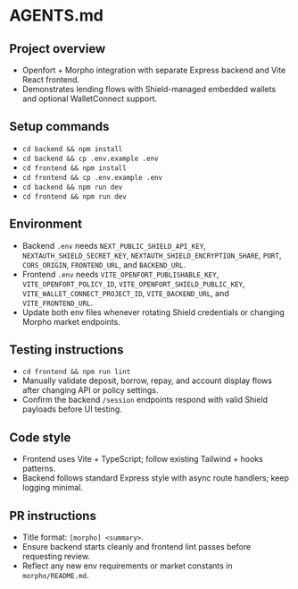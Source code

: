 # AGENTS.md

## Project overview
- Openfort + Morpho integration with separate Express backend and Vite React frontend.
- Demonstrates lending flows with Shield-managed embedded wallets and optional WalletConnect support.

## Setup commands
- `cd backend && npm install`
- `cd backend && cp .env.example .env`
- `cd frontend && npm install`
- `cd frontend && cp .env.example .env`
- `cd backend && npm run dev`
- `cd frontend && npm run dev`

## Environment
- Backend `.env` needs `NEXT_PUBLIC_SHIELD_API_KEY`, `NEXTAUTH_SHIELD_SECRET_KEY`, `NEXTAUTH_SHIELD_ENCRYPTION_SHARE`, `PORT`, `CORS_ORIGIN`, `FRONTEND_URL`, and `BACKEND_URL`.
- Frontend `.env` needs `VITE_OPENFORT_PUBLISHABLE_KEY`, `VITE_OPENFORT_POLICY_ID`, `VITE_OPENFORT_SHIELD_PUBLIC_KEY`, `VITE_WALLET_CONNECT_PROJECT_ID`, `VITE_BACKEND_URL`, and `VITE_FRONTEND_URL`.
- Update both env files whenever rotating Shield credentials or changing Morpho market endpoints.

## Testing instructions
- `cd frontend && npm run lint`
- Manually validate deposit, borrow, repay, and account display flows after changing API or policy settings.
- Confirm the backend `/session` endpoints respond with valid Shield payloads before UI testing.

## Code style
- Frontend uses Vite + TypeScript; follow existing Tailwind + hooks patterns.
- Backend follows standard Express style with async route handlers; keep logging minimal.

## PR instructions
- Title format: `[morpho] <summary>`.
- Ensure backend starts cleanly and frontend lint passes before requesting review.
- Reflect any new env requirements or market constants in `morpho/README.md`.
